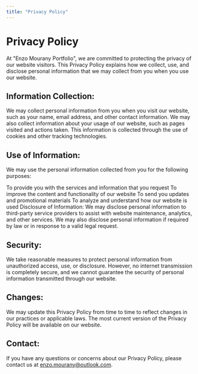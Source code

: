 ```yaml
---
title: "Privacy Policy"
---
```


# Privacy Policy

At "Enzo Mourany Portfolio", we are committed to protecting the privacy of our website visitors. This Privacy Policy explains how we collect, use, and disclose personal information that we may collect from you when you use our website.

## Information Collection:
We may collect personal information from you when you visit our website, such as your name, email address, and other contact information. We may also collect information about your usage of our website, such as pages visited and actions taken. This information is collected through the use of cookies and other tracking technologies.

## Use of Information:
We may use the personal information collected from you for the following purposes:

To provide you with the services and information that you request
To improve the content and functionality of our website
To send you updates and promotional materials
To analyze and understand how our website is used
Disclosure of Information:
We may disclose personal information to third-party service providers to assist with website maintenance, analytics, and other services. We may also disclose personal information if required by law or in response to a valid legal request.

## Security:
We take reasonable measures to protect personal information from unauthorized access, use, or disclosure. However, no internet transmission is completely secure, and we cannot guarantee the security of personal information transmitted through our website.

## Changes:
We may update this Privacy Policy from time to time to reflect changes in our practices or applicable laws. The most current version of the Privacy Policy will be available on our website.

## Contact:
If you have any questions or concerns about our Privacy Policy, please contact us at enzo.mourany@outlook.com.
